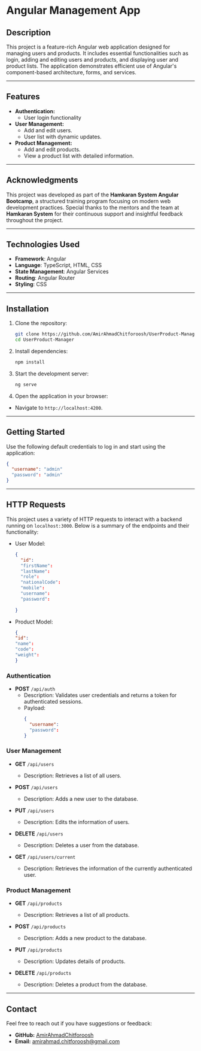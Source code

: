 # Angular Management App
## Description
This project is a feature-rich Angular web application designed for managing users and products. It includes essential functionalities such as login, adding and editing users and products, and displaying user and product lists. The application demonstrates efficient use of Angular's component-based architecture, forms, and services.

---
## Features
- **Authentication:**
  - User login functionality
- **User Management:**
  - Add and edit users.
  - User list with dynamic updates.
- **Product Management:**
    - Add and edit products.
    - View a product list with detailed information.

---
## Acknowledgments
This project was developed as part of the **Hamkaran System Angular Bootcamp**, a structured training program focusing on modern web development practices. Special thanks to the mentors and the team at **Hamkaran System** for their continuous support and insightful feedback throughout the project.

---
## Technologies Used
- **Framework**: Angular
- **Language**: TypeScript, HTML, CSS
- **State Management**: Angular Services
- **Routing**: Angular Router
- **Styling**: CSS

---
## Installation

1. Clone the repository:
   ```bash
   git clone https://github.com/AmirAhmadChitforoosh/UserProduct-Manager
   cd UserProduct-Manager
   
2. Install dependencies:
   ```bash
   npm install
   
3. Start the development server:
   ```bash
   ng serve
4. Open the application in your browser:
  - Navigate to `http://localhost:4200`.

---
## Getting Started
Use the following default credentials to log in and start using the application:
  ```json
  {
    "username": "admin"
    "password": "admin"
  }
```


---
## HTTP Requests
This project uses a variety of HTTP requests to interact with a backend running on `localhost:3000`. Below is a summary of the endpoints and their functionality:
- User Model:
  ```json
  {
    "id":
    "firstName":
    "lastName":
    "role":
    "nationalCode":
    "mobile":
    "username":
    "password":
    
  }
- Product Model:
  ```json
  {
  "id":
  "name":
  "code":
  "weight":
  }

  
### Authentication
- **POST** `/api/auth`
  - Description: Validates user credentials and returns a token for authenticated sessions.  
  - Payload:  
    ```json
    {
      "username": 
      "password": 
    }
    ```
### User Management
- **GET** `/api/users`
  - Description: Retrieves a list of all users.
    
- **POST** `/api/users` 
  - Description: Adds a new user to the database.
    
- **PUT** `/api/users`
  - Description: Edits the information of users.

- **DELETE** `/api/users`
  - Description: Deletes a user from the database.

- **GET** `/api/users/current`
  - Description: Retrieves the information of the currently authenticated user.
    
### Product Management
- **GET** `/api/products`
  - Description: Retrieves a list of all products.
 
- **POST** `/api/products`
  - Description: Adds a new product to the database.  

- **PUT** `/api/products`
  - Description: Updates details of products.

- **DELETE** `/api/products`
  - Description:  Deletes a product from the database.
 

---
 ## Contact
Feel free to reach out if you have suggestions or feedback:
- **GitHub:** [AmirAhmadChitforoosh](https://github.com/AmirAhmadChitforoosh)
- **Email:** amirahmad.chitforoosh@gmail.com

  
  

  


